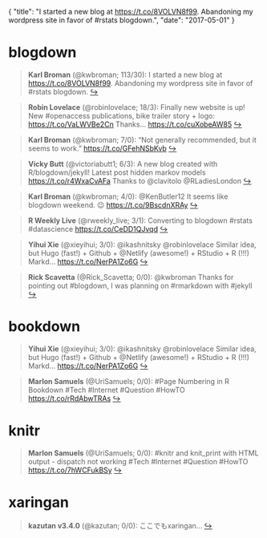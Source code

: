 {
  "title": "I started a new blog at https://t.co/8VOLVN8f99. Abandoning my wordpress site in favor of #rstats blogdown.",
  "date": "2017-05-01"
}

# blogdown

> **Karl Broman** (@kwbroman; 113/30): I started a new blog at https://t.co/8VOLVN8f99. Abandoning my wordpress site in favor of #rstats blogdown.  [&#8618;](https://twitter.com/xieyihui/status/858880582939529221)

<!-- -->


> **Robin Lovelace** (@robinlovelace; 18/3): Finally new website is up! New #openaccess publications, bike trailer story + logo: https://t.co/VaLWVBe2Cn Thanks… https://t.co/cuXobeAW85  [&#8618;](https://twitter.com/xieyihui/status/859028275821195264)

<!-- -->


> **Karl Broman** (@kwbroman; 7/0): “Not generally recommended, but it seems to work.” https://t.co/GFehNSbKvb  [&#8618;](https://twitter.com/xieyihui/status/858917060499427328)

<!-- -->


> **Vicky Butt** (@victoriabutt1; 6/3): A new blog created with R/blogdown/jekyll! Latest post hidden markov models https://t.co/r4WxaCvAFa Thanks to @clavitolo @RLadiesLondon  [&#8618;](https://twitter.com/xieyihui/status/859172062698622976)

<!-- -->


> **Karl Broman** (@kwbroman; 4/0): @KenButler12 It seems like blogdown weekend. 😉 https://t.co/9BscdnXRAy  [&#8618;](https://twitter.com/xieyihui/status/858914072234012676)

<!-- -->


> **R Weekly Live** (@rweekly_live; 3/1): Converting to blogdown #rstats #datascience https://t.co/CeDD1QJvqd  [&#8618;](https://twitter.com/xieyihui/status/858856934451142656)

<!-- -->


> **Yihui Xie** (@xieyihui; 3/0): @ikashnitsky @robinlovelace Similar idea, but Hugo (fast!) + Github + @Netlify (awesome!) + RStudio + R (!!!) Markd… https://t.co/NerPA1Zo6G  [&#8618;](https://twitter.com/xieyihui/status/859127380237070338)

<!-- -->


> **Rick Scavetta** (@Rick_Scavetta; 0/0): @kwbroman Thanks for pointing out #blogdown, I was planning on #rmarkdown with #jekyll  [&#8618;](https://twitter.com/xieyihui/status/858924801070706688)

<!-- -->


# bookdown

> **Yihui Xie** (@xieyihui; 3/0): @ikashnitsky @robinlovelace Similar idea, but Hugo (fast!) + Github + @Netlify (awesome!) + RStudio + R (!!!) Markd… https://t.co/NerPA1Zo6G  [&#8618;](https://twitter.com/xieyihui/status/859127380237070338)

<!-- -->


> **Marlon Samuels** (@UriSamuels; 0/0): #Page Numbering in R Bookdown
#Tech #Internet #Question #HowTO
https://t.co/rRdAbwTRAs  [&#8618;](https://twitter.com/xieyihui/status/858879453535064065)

<!-- -->


# knitr

> **Marlon Samuels** (@UriSamuels; 0/0): #knitr and knit_print with HTML output - dispatch not working
#Tech #Internet #Question #HowTO
https://t.co/7hWCFukBSy  [&#8618;](https://twitter.com/xieyihui/status/859165799038275586)

<!-- -->


# xaringan

> **kazutan v3.4.0** (@kazutan; 0/0): ここでもxaringan…  [&#8618;](https://twitter.com/xieyihui/status/858819761907552256)

<!-- -->


